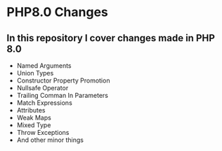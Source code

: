 # PHP8.0 Changes

## In this repository I cover changes made in PHP 8.0

 - Named Arguments
 - Union Types
 - Constructor Property Promotion
 - Nullsafe Operator
 - Trailing Comman In Parameters
 - Match Expressions
 - Attributes
 - Weak Maps
 - Mixed Type
 - Throw Exceptions
 - And other minor things
